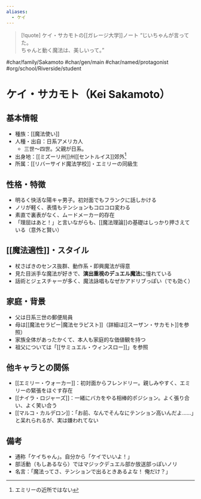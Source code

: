 ```yaml
---
aliases:
  - ケイ
---
```

>[!quote] ケイ・サカモトの[[ガレージ大学]]ノート
“じいちゃんが言ってた。  
>ちゃんと動く魔法は、美しいって。”  

#char/family/Sakamoto #char/gen/main #char/named/protagonist  #org/school/Riverside/student 
# ケイ・サカモト（Kei Sakamoto）

## 基本情報
- 種族：[[魔法使い]]
- 人種・出自：日系アメリカ人
	- 三世〜四世。父親が日系。
- 出身地：[[ミズーリ州]]州[[セントルイス]]郊外[^1]
- 所属：[[リバーサイド魔法学校]]・エミリーの同級生

## 性格・特徴
- 明るく快活な陽キャ男子。初対面でもフランクに話しかける
- ノリが軽く、表情もテンションもコロコロ変わる
- 素直で裏表がなく、ムードメーカー的存在
- 「理屈はあと！」と言いながらも、[[魔法理論]]の基礎はしっかり押さえている（意外と賢い）

## [[魔法適性]]・スタイル
- 杖さばきのセンス抜群、動作系・即興魔法が得意
- 見た目派手な魔法が好きで、**演出重視のデュエル魔法**に憧れている
- 話術とジェスチャーが多く、魔法詠唱もなぜかアドリブっぽい（でも効く）

## 家庭・背景
- 父は日系三世の郵便局員
- 母は[[魔法セラピー|魔法セラピスト]]（詳細は[[スーザン・サカモト]]を参照）
- 家族全体があったかくて、本人も家庭的な価値観を持つ
- 祖父については「[[サミュエル・ウィンスロー]]」を参照

## 他キャラとの関係
- [[エミリー・ウォーカー]]：初対面からフレンドリー。親しみやすく、エミリーの緊張をほぐす存在
- [[ナイラ・ロジャーズ]]：一緒にバカをやる相棒的ポジション。よく張り合い、よく笑い合う
- [[マルコ・カルデロン]]：「お前、なんでそんなにテンション高いんだよ……」と呆れられるが、実は嫌われてない

## 備考
- 通称「ケイちゃん」。自分から「ケイでいいよ！」
- 部活動（もしあるなら）ではマジックデュエル部か放送部っぽいノリ
- 名言：「魔法ってさ、テンションで出るときあるよな！ 俺だけ？」

[^1]: エミリーの近所ではない
